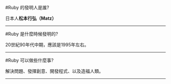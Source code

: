 #Ruby 的發明人是誰?

日本人**松本行弘（Matz）**

***

#Ruby 是什麼時候發明的?

20世紀90年代中期，應該是1995年左右。

***

#Ruby 可以做些什麼事?

解決問題、發揮創意、開發程式、以及造福人類。

***